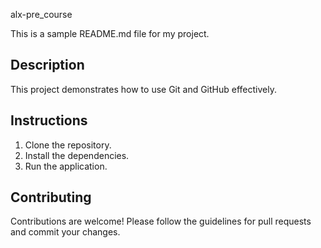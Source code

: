  alx-pre_course

This is a sample README.md file for my project.

## Description

This project demonstrates how to use Git and GitHub effectively.

## Instructions

1. Clone the repository.
2. Install the dependencies.
3. Run the application.

## Contributing

Contributions are welcome! Please follow the guidelines for pull requests and commit your changes.


